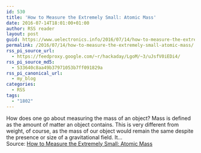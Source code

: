 ```yaml
---
id: 530
title: 'How to Measure the Extremely Small: Atomic Mass'
date: 2016-07-14T18:01:00+01:00
author: RSS reader
layout: post
guid: https://www.uelectronics.info/2016/07/14/how-to-measure-the-extremely-small-atomic-mass/
permalink: /2016/07/14/how-to-measure-the-extremely-small-atomic-mass/
rss_pi_source_url:
  - https://feedproxy.google.com/~r/hackaday/LgoM/~3/uJsfV0iEDi4/
rss_pi_source_md5:
  - 533640c8aa49b37971053b7ff091829a
rss_pi_canonical_url:
  - my_blog
categories:
  - RSS
tags:
  - "1802"
---
```

How does one go about measuring the mass of an object? Mass is defined as the amount of matter an object contains. This is very different from weight, of course, as the mass of our object would remain the same despite the presence or size of a gravitational field. It…&#013;  
Source: <a href="https://feedproxy.google.com/~r/hackaday/LgoM/~3/uJsfV0iEDi4/" target="_blank">How to Measure the Extremely Small: Atomic Mass</a>